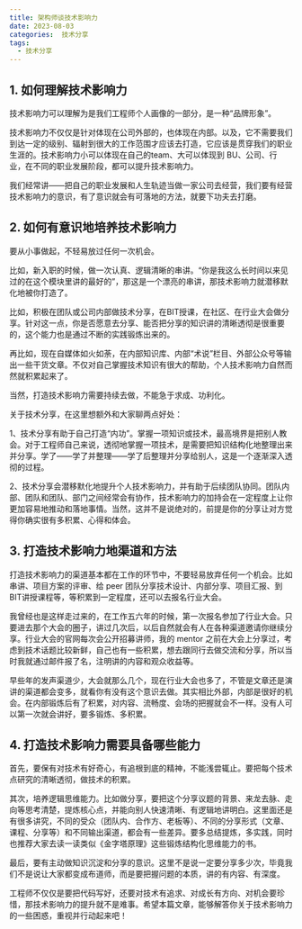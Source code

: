 ```yaml
---
title: 架构师谈技术影响力
date: 2023-08-03
categories:  技术分享
tags:
  - 技术分享
---
```



## 1. 如何理解技术影响力
技术影响力可以理解为是我们工程师个人画像的一部分，是一种“品牌形象”。

技术影响力不仅仅是针对体现在公司外部的，也体现在内部。以及，它不需要我们到达一定的级别、辐射到很大的工作范围才应该去打造，它应该是贯穿我们的职业生涯的。技术影响力小可以体现在自己的team、大可以体现到 BU、公司、行业，在不同的职业发展阶段，都可以提升技术影响力。

我们经常讲——把自己的职业发展和人生轨迹当做一家公司去经营，我们要有经营技术影响力的意识，有了意识就会有可落地的方法，就要下功夫去打磨。

## 2. 如何有意识地培养技术影响力
要从小事做起，不轻易放过任何一次机会。

比如，新入职的时候，做一次认真、逻辑清晰的串讲。“你是我这么长时间以来见过的在这个模块里讲的最好的”，那这是一个漂亮的串讲，那技术影响力就潜移默化地被你打造了。

比如，积极在团队或公司内部做技术分享，在BIT授课，在社区、在行业大会做分享。针对这一点，你是否愿意去分享、能否把分享的知识讲的清晰透彻是很重要的，这个能力也是通过不断的实践锻炼出来的。

再比如，现在自媒体如火如荼，在内部知识库、内部“术说”栏目、外部公众号等输出一些干货文章。不仅对自己掌握技术知识有很大的帮助，个人技术影响力自然而然就积累起来了。

当然，打造技术影响力需要持续去做，不能急于求成、功利化。


关于技术分享，在这里想额外和大家聊两点好处：

1、技术分享有助于自己打造“内功”。掌握一项知识或技术，最高境界是把别人教会。对于工程师自己来说，透彻地掌握一项技术，是需要把知识结构化地整理出来并分享。学了——学了并整理——学了后整理并分享给别人，这是一个逐渐深入透彻的过程。

2、技术分享会潜移默化地提升个人技术影响力，并有助于后续团队协同。团队内部、团队和团队、部门之间经常会有协作，技术影响力的加持会在一定程度上让你更加容易地推动和落地事情。当然，这并不是说绝对的，前提是你的分享让对方觉得你确实很有多积累、心得和体会。

## 3. 打造技术影响力地渠道和方法
打造技术影响力的渠道基本都在工作的环节中，不要轻易放弃任何一个机会。比如串讲、项目方案的评审、给 peer 团队分享技术设计、内部分享、项目汇报、到BIT讲授课程等，等积累到一定程度，还可以去报名行业大会。

我曾经也是这样走过来的，在工作五六年的时候，第一次报名参加了行业大会。只要进去那个大会的圈子，讲过几次后，以后自然就会有人在各种渠道邀请你继续分享。行业大会的官网每次会公开招募讲师，我的 mentor 之前在大会上分享过，考虑到技术话题比较新鲜，自己也有一些积累，想去跟同行去做交流和分享，所以当时我就通过邮件报了名，注明讲的内容和观众收益等。

早些年的发声渠道少，大会就那么几个，现在行业大会也多了，不管是文章还是演讲的渠道都会变多，就看你有没有这个意识去做。其实相比外部，内部是很好的机会。在内部锻炼后有了积累，对内容、流畅度、会场的把握就会不一样。没有人可以第一次就会讲好，要多锻炼、多积累。

## 4. 打造技术影响力需要具备哪些能力
首先，要保有对技术有好奇心，有追根到底的精神，不能浅尝辄止。要把每个技术点研究的清晰透彻，做技术的积累。

其次，培养逻辑思维能力。比如做分享，要把这个分享议题的背景、来龙去脉、走向等思考清楚，提炼核心点，并能向别人快速清晰、有逻辑地讲明白。这里面还是有很多讲究，不同的受众（团队内、合作方、老板等）、不同的分享形式（文章、课程、分享等）和不同输出渠道，都会有一些差异。要多总结提炼，多实践，同时也推荐大家去读一读类似《金字塔原理》这些锻炼结构化思维能力的书。

最后，要有主动做知识沉淀和分享的意识。这里不是说一定要分享多少次，毕竟我们不是说让大家都变成布道师，而是要把握问题的本质，讲的有内容、有深度。

工程师不仅仅是要把代码写好，还要对技术有追求、对成长有方向、对机会要珍惜，那技术影响力的提升就不是难事。希望本篇文章，能够解答你关于技术影响力的一些困惑，重视并行动起来吧！